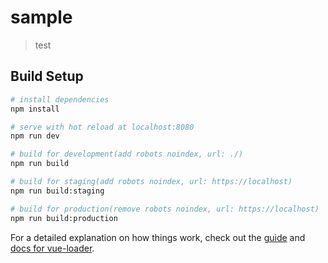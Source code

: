 # sample

> test

## Build Setup

``` bash
# install dependencies
npm install

# serve with hot reload at localhost:8080
npm run dev

# build for development(add robots noindex, url: ./)
npm run build

# build for staging(add robots noindex, url: https://localhost)
npm run build:staging

# build for production(remove robots noindex, url: https://localhost)
npm run build:production
```

For a detailed explanation on how things work, check out the [guide](http://vuejs-templates.github.io/webpack/) and [docs for vue-loader](http://vuejs.github.io/vue-loader).
